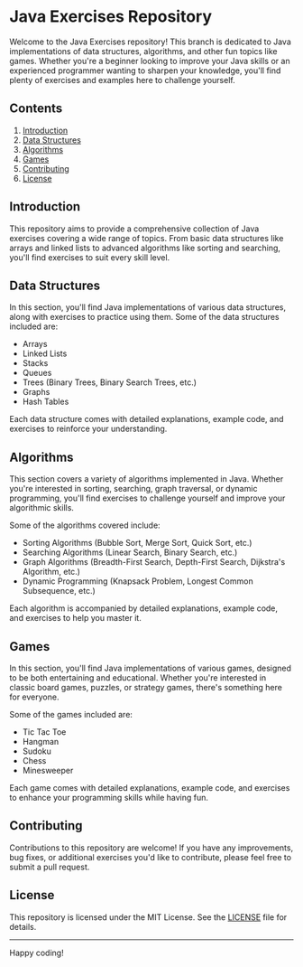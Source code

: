# Java Exercises Repository

Welcome to the Java Exercises repository! This branch is dedicated to Java implementations of data structures, algorithms, and other fun topics like games. Whether you're a beginner looking to improve your Java skills or an experienced programmer wanting to sharpen your knowledge, you'll find plenty of exercises and examples here to challenge yourself.

## Contents

1. [Introduction](#introduction)
2. [Data Structures](#data-structures)
3. [Algorithms](#algorithms)
4. [Games](#games)
5. [Contributing](#contributing)
6. [License](#license)

## Introduction

This repository aims to provide a comprehensive collection of Java exercises covering a wide range of topics. From basic data structures like arrays and linked lists to advanced algorithms like sorting and searching, you'll find exercises to suit every skill level.

## Data Structures

In this section, you'll find Java implementations of various data structures, along with exercises to practice using them. Some of the data structures included are:

- Arrays
- Linked Lists
- Stacks
- Queues
- Trees (Binary Trees, Binary Search Trees, etc.)
- Graphs
- Hash Tables

Each data structure comes with detailed explanations, example code, and exercises to reinforce your understanding.

## Algorithms

This section covers a variety of algorithms implemented in Java. Whether you're interested in sorting, searching, graph traversal, or dynamic programming, you'll find exercises to challenge yourself and improve your algorithmic skills.

Some of the algorithms covered include:

- Sorting Algorithms (Bubble Sort, Merge Sort, Quick Sort, etc.)
- Searching Algorithms (Linear Search, Binary Search, etc.)
- Graph Algorithms (Breadth-First Search, Depth-First Search, Dijkstra's Algorithm, etc.)
- Dynamic Programming (Knapsack Problem, Longest Common Subsequence, etc.)

Each algorithm is accompanied by detailed explanations, example code, and exercises to help you master it.

## Games

In this section, you'll find Java implementations of various games, designed to be both entertaining and educational. Whether you're interested in classic board games, puzzles, or strategy games, there's something here for everyone.

Some of the games included are:

- Tic Tac Toe
- Hangman
- Sudoku
- Chess
- Minesweeper

Each game comes with detailed explanations, example code, and exercises to enhance your programming skills while having fun.

## Contributing

Contributions to this repository are welcome! If you have any improvements, bug fixes, or additional exercises you'd like to contribute, please feel free to submit a pull request.

## License

This repository is licensed under the MIT License. See the [LICENSE](LICENSE) file for details.

---

Happy coding!
